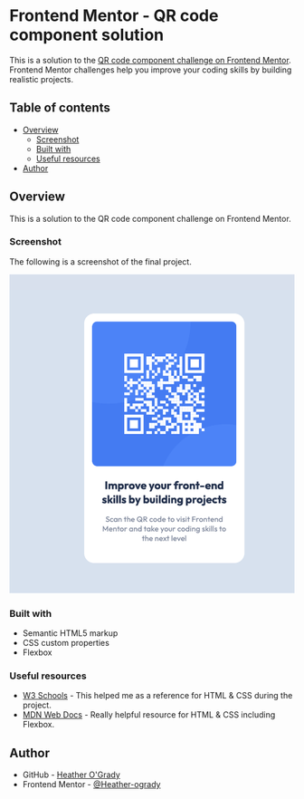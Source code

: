 # Frontend Mentor - QR code component solution

This is a solution to the [QR code component challenge on Frontend Mentor](https://www.frontendmentor.io/challenges/qr-code-component-iux_sIO_H). Frontend Mentor challenges help you improve your coding skills by building realistic projects.

## Table of contents

- [Overview](#overview)
    - [Screenshot](#screenshot)
    - [Built with](#built-with)
    - [Useful resources](#useful-resources)
- [Author](#author)

## Overview
This is a solution to the QR code component
challenge on Frontend Mentor.

### Screenshot
The following is a screenshot of the final project.

![](images/screenshot.png)




### Built with

- Semantic HTML5 markup
- CSS custom properties
- Flexbox

### Useful resources

- [W3 Schools](https://www.w3schools.com/) - This helped me as a reference for HTML & CSS during the project.
- [MDN Web Docs](https://developer.mozilla.org/en-US/) - Really helpful resource for HTML & CSS including Flexbox.

## Author

- GitHub - [Heather O'Grady](https://www.github.com/Heather-ogrady)
- Frontend Mentor - [@Heather-ogrady](https://www.frontendmentor.io/profile/Heather-ogrady)


